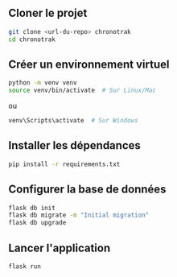 ## Cloner le projet

```bash
git clone <url-du-repo> chronotrak
cd chronotrak
```

## Créer un environnement virtuel
```bash
python -m venv venv
source venv/bin/activate  # Sur Linux/Mac
```

ou

```bash
venv\Scripts\activate  # Sur Windows
```

## Installer les dépendances

```bash
pip install -r requirements.txt
```

## Configurer la base de données

```bash
flask db init
flask db migrate -m "Initial migration"
flask db upgrade
```

## Lancer l'application

```bash
flask run
```